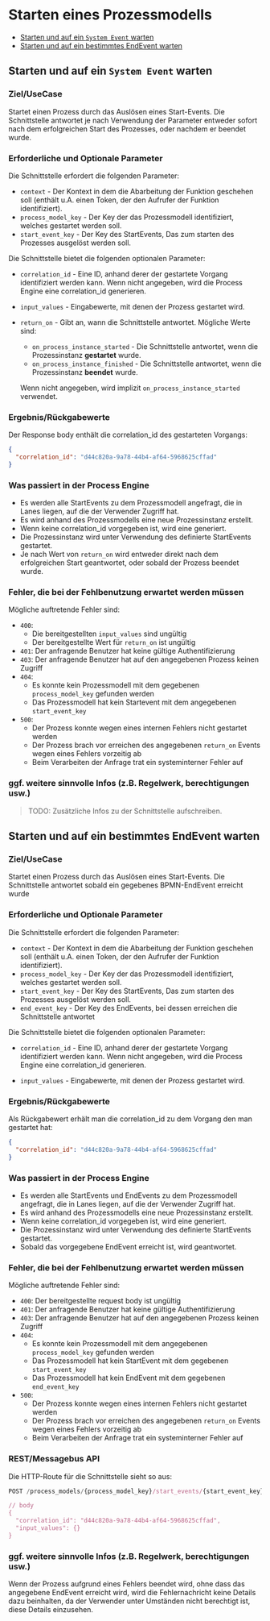 # Starten eines Prozessmodells

* [Starten und auf ein `System Event` warten](#starten-und-auf-ein-system-event-warten)
* [Starten und auf ein bestimmtes EndEvent warten](#starten-und-auf-ein-bestimmtes-endevent-warten)

## Starten und auf ein `System Event` warten

### Ziel/UseCase

Startet einen Prozess durch das Auslösen eines Start-Events. Die Schnittstelle
antwortet je nach Verwendung der Parameter entweder sofort nach dem
erfolgreichen Start des Prozesses, oder nachdem er beendet wurde.

### Erforderliche und Optionale Parameter

Die Schnittstelle erfordert die folgenden Parameter:

* `context` - Der Kontext in dem die Abarbeitung der Funktion geschehen soll
  (enthält u.A. einen Token, der den Aufrufer der Funktion identifiziert).
* `process_model_key` - Der Key der das Prozessmodell identifiziert, welches
  gestartet werden soll.
* `start_event_key` - Der Key des StartEvents, Das zum starten des Prozesses
  ausgelöst werden soll.

Die Schnittstelle bietet die folgenden optionalen Parameter:

* `correlation_id` - Eine ID, anhand derer der gestartete Vorgang identifiziert
  werden kann. Wenn nicht angegeben, wird die Process Engine eine correlation_id
  generieren.

* `input_values` - Eingabewerte, mit denen der Prozess gestartet wird.

* `return_on` - Gibt an, wann die Schnittstelle antwortet. Mögliche Werte sind:
  * `on_process_instance_started` - Die Schnittstelle antwortet, wenn die
    Prozessinstanz **gestartet**  wurde.
  * `on_process_instance_finished` - Die Schnittstelle antwortet, wenn die
    Prozessinstanz **beendet** wurde.

  Wenn nicht angegeben, wird implizit `on_process_instance_started` verwendet.

### Ergebnis/Rückgabewerte

Der Response body enthält die correlation_id des gestarteten Vorgangs:

```JSON
{
  "correlation_id": "d44c820a-9a78-44b4-af64-5968625cffad"
}
```

### Was passiert in der Process Engine

- Es werden alle StartEvents zu dem Prozessmodell angefragt, die in Lanes
  liegen, auf die der Verwender Zugriff hat.
- Es wird anhand des Prozessmodells eine neue Prozessinstanz erstellt.
- Wenn keine correlation_id vorgegeben ist, wird eine generiert.
- Die Prozessinstanz wird unter Verwendung des definierte StartEvents gestartet.
- Je nach Wert von `return_on` wird entweder direkt nach dem erfolgreichen Start
  geantwortet, oder sobald der Prozess beendet wurde.

### Fehler, die bei der Fehlbenutzung erwartet werden müssen

Mögliche auftretende Fehler sind:
- `400`:
    - Die bereitgestellten `input_values` sind ungültig
    - Der bereitgestellte Wert für `return_on` ist ungültig
- `401`: Der anfragende Benutzer hat keine gültige Authentifizierung
- `403`: Der anfragende Benutzer hat auf den angegebenen Prozess keinen Zugriff
- `404`:
  - Es konnte kein Prozessmodell mit dem gegebenen `process_model_key`
    gefunden werden
  - Das Prozessmodell hat kein Startevent mit dem angegebenen `start_event_key`
- `500`:
  - Der Prozess konnte wegen eines internen Fehlers nicht gestartet werden
  - Der Prozess brach vor erreichen des angegebenen `return_on` Events wegen
    eines Fehlers vorzeitig ab
  - Beim Verarbeiten der Anfrage trat ein systeminterner Fehler auf

### ggf. weitere sinnvolle Infos (z.B. Regelwerk, berechtigungen usw.)

> TODO: Zusätzliche Infos zu der Schnittstelle aufschreiben.

## Starten und auf ein bestimmtes EndEvent warten

### Ziel/UseCase

Startet einen Prozess durch das Auslösen eines Start-Events. Die Schnittstelle
antwortet sobald ein gegebenes BPMN-EndEvent erreicht wurde

### Erforderliche und Optionale Parameter

Die Schnittstelle erfordert die folgenden Parameter:

* `context` - Der Kontext in dem die Abarbeitung der Funktion geschehen soll
  (enthält u.A. einen Token, der den Aufrufer der Funktion identifiziert).
* `process_model_key` - Der Key der das Prozessmodell identifiziert, welches
  gestartet werden soll.
* `start_event_key` - Der Key des StartEvents, Das zum starten des Prozesses
  ausgelöst werden soll.
* `end_event_key` - Der Key des EndEvents, bei dessen erreichen die
  Schnittstelle antwortet

Die Schnittstelle bietet die folgenden optionalen Parameter:

* `correlation_id` - Eine ID, anhand derer der gestartete Vorgang identifiziert
  werden kann. Wenn nicht angegeben, wird die Process Engine eine correlation_id
  generieren.

* `input_values` - Eingabewerte, mit denen der Prozess gestartet wird.

### Ergebnis/Rückgabewerte

Als Rückgabewert erhält man die correlation_id zu dem Vorgang den man gestartet
hat:

```JSON
{
  "correlation_id": "d44c820a-9a78-44b4-af64-5968625cffad"
}
```

### Was passiert in der Process Engine

- Es werden alle StartEvents und EndEvents zu dem Prozessmodell angefragt, die
  in Lanes liegen, auf die der Verwender Zugriff hat.
- Es wird anhand des Prozessmodells eine neue Prozessinstanz erstellt.
- Wenn keine correlation_id vorgegeben ist, wird eine generiert.
- Die Prozessinstanz wird unter Verwendung des definierte StartEvents gestartet.
- Sobald das vorgegebene EndEvent erreicht ist, wird geantwortet.

### Fehler, die bei der Fehlbenutzung erwartet werden müssen

Mögliche auftretende Fehler sind:
- `400`: Der bereitgestellte request body ist ungültig
- `401`: Der anfragende Benutzer hat keine gültige Authentifizierung
- `403`: Der anfragende Benutzer hat auf den angegebenen Prozess keinen Zugriff
- `404`:
  - Es konnte kein Prozessmodell mit dem angegebenen `process_model_key`
    gefunden werden
  - Das Prozessmodell hat kein StartEvent mit dem gegebenen `start_event_key`
  - Das Prozessmodell hat kein EndEvent mit dem gegebenen `end_event_key`
- `500`:
  - Der Prozess konnte wegen eines internen Fehlers nicht gestartet werden
  - Der Prozess brach vor erreichen des angegebenen `return_on` Events wegen
    eines Fehlers vorzeitig ab
  - Beim Verarbeiten der Anfrage trat ein systeminterner Fehler auf

### REST/Messagebus API

Die HTTP-Route für die Schnittstelle sieht so aus:

```JavaScript
POST /process_models/{process_model_key}/start_events/{start_event_key}/end_event/{end_event_key}/start_and_resolve_by_end_event

// body
{
  "correlation_id": "d44c820a-9a78-44b4-af64-5968625cffad",
  "input_values": {}
}
```

### ggf. weitere sinnvolle Infos (z.B. Regelwerk, berechtigungen usw.)

Wenn der Prozess aufgrund eines Fehlers beendet wird, ohne dass das angegebene
EndEvent erreicht wird, wird die Fehlernachricht keine Details dazu beinhalten,
da der Verwender unter Umständen nicht berechtigt ist, diese Details einzusehen.
